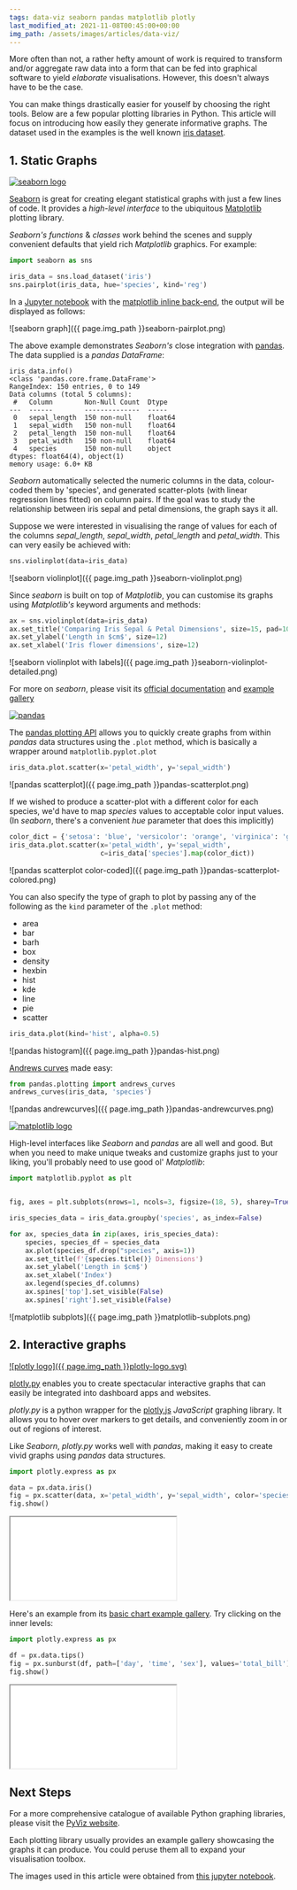 ```yaml
---
tags: data-viz seaborn pandas matplotlib plotly
last_modified_at: 2021-11-08T00:45:00+00:00
img_path: /assets/images/articles/data-viz/
---
```


More often than not, a rather hefty amount of work is required to transform and/or aggregate raw data into a form that can be fed into graphical software to yield *elaborate* visualisations. However, this doesn't always have to be the case.

You can make things drastically easier for youself by choosing the right tools. Below are a few popular plotting libraries in Python. This article will focus on introducing how easily they generate informative graphs. The dataset used in the examples is the well known [iris dataset][iris-data].

## 1. Static Graphs

[![seaborn logo](/assets/images/toolkit/seaborn-logo.png)][seaborn]

[Seaborn][seaborn] is great for creating elegant statistical graphs with just a few lines of code. It provides a *high-level interface* to the ubiquitous [Matplotlib][matplotlib] plotting library.

*Seaborn's functions* & *classes* work behind the scenes and supply convenient defaults that yield rich *Matplotlib* graphics. For example:

```python
import seaborn as sns

iris_data = sns.load_dataset('iris')
sns.pairplot(iris_data, hue='species', kind='reg')
```

In a [Jupyter notebook][jupyter] with the [matplotlib inline back-end][inline-backend], the output will be displayed as follows:

![seaborn graph]({{ page.img_path }}seaborn-pairplot.png)

The above example demonstrates *Seaborn's* close integration with [pandas][pandas]. The data supplied is a *pandas DataFrame*:

```text
iris_data.info()
<class 'pandas.core.frame.DataFrame'>
RangeIndex: 150 entries, 0 to 149
Data columns (total 5 columns):
 #   Column        Non-Null Count  Dtype
---  ------        --------------  -----
 0   sepal_length  150 non-null    float64
 1   sepal_width   150 non-null    float64
 2   petal_length  150 non-null    float64
 3   petal_width   150 non-null    float64
 4   species       150 non-null    object
dtypes: float64(4), object(1)
memory usage: 6.0+ KB
```

*Seaborn* automatically selected the numeric columns in the data, colour-coded them by 'species', and generated scatter-plots (with linear regression lines fitted) on column pairs. If the goal was to study the relationship between iris sepal and petal dimensions, the graph says it all.

Suppose we were interested in visualising the range of values for each of the columns *sepal_length*, *sepal_width*, *petal_length* and *petal_width*. This can very easily be achieved with:

```python
sns.violinplot(data=iris_data)
```

![seaborn violinplot]({{ page.img_path }}seaborn-violinplot.png)

Since *seaborn* is built on top of *Matplotlib*, you can customise its graphs using *Matplotlib's* keyword arguments and methods:

```python
ax = sns.violinplot(data=iris_data)
ax.set_title('Comparing Iris Sepal & Petal Dimensions', size=15, pad=10)
ax.set_ylabel('Length in $cm$', size=12)
ax.set_xlabel('Iris flower dimensions', size=12)
```

![seaborn violinplot with labels]({{ page.img_path }}seaborn-violinplot-detailed.png)

For more on *seaborn*, please visit its [official documentation][seaborn] and [example gallery][seaborn-gallery]

[![pandas](/assets/images/toolkit/pandas.svg)][pandas]

The [pandas plotting API][pandas-plot] allows you to quickly create graphs from within *pandas* data structures using the `.plot` method, which is basically a wrapper around `matplotlib.pyplot.plot`

```python
iris_data.plot.scatter(x='petal_width', y='sepal_width')
```

![pandas scatterplot]({{ page.img_path }}pandas-scatterplot.png)

If we wished to produce a scatter-plot with a different color for each species, we'd have to map *species* values to acceptable color input values. (In *seaborn*, there's a convenient *hue* parameter that does this implicitly)

```python
color_dict = {'setosa': 'blue', 'versicolor': 'orange', 'virginica': 'green'}
iris_data.plot.scatter(x='petal_width', y='sepal_width',
                       c=iris_data['species'].map(color_dict))
```

![pandas scatterplot color-coded]({{ page.img_path }}pandas-scatterplot-colored.png)

You can also specify the type of graph to plot by passing any of the following as the `kind` parameter of the `.plot` method:

- area
- bar
- barh
- box
- density
- hexbin
- hist
- kde
- line
- pie
- scatter

```python
iris_data.plot(kind='hist', alpha=0.5)
```

![pandas histogram]({{ page.img_path }}pandas-hist.png)

[Andrews curves][andrew-curves] made easy:

```python
from pandas.plotting import andrews_curves
andrews_curves(iris_data, 'species')
```

![pandas andrewcurves]({{ page.img_path }}pandas-andrewcurves.png)

[![matplotlib logo](/assets/images/toolkit/matplotlib.svg)][matplotlib]

High-level interfaces like *Seaborn* and *pandas* are all well and good. But when you need to make unique tweaks and customize graphs just to your liking, you'll probably need to use good ol' *Matplotlib*:

```python
import matplotlib.pyplot as plt


fig, axes = plt.subplots(nrows=1, ncols=3, figsize=(18, 5), sharey=True)

iris_species_data = iris_data.groupby('species', as_index=False)

for ax, species_data in zip(axes, iris_species_data):
    species, species_df = species_data
    ax.plot(species_df.drop("species", axis=1))
    ax.set_title(f'{species.title()} Dimensions')
    ax.set_ylabel('Length in $cm$')
    ax.set_xlabel('Index')
    ax.legend(species_df.columns)
    ax.spines['top'].set_visible(False)
    ax.spines['right'].set_visible(False)
```

![matplotlib subplots]({{ page.img_path }}matplotlib-subplots.png)

## 2. Interactive graphs

[![plotly logo]({{ page.img_path }}plotly-logo.svg)][plotly-py]

[plotly.py][plotly-py] enables you to create spectacular interactive graphs that can easily be integrated into dashboard apps and websites.

*plotly.py* is a python wrapper for the [plotly.js][plotly-js] *JavaScript* graphing library. It allows you to hover over markers to get details, and conveniently zoom in or out of regions of interest.

Like *Seaborn*, *plotly.py* works well with *pandas*, making it easy to create vivid graphs using *pandas* data structures.

```python
import plotly.express as px

data = px.data.iris()
fig = px.scatter(data, x='petal_width', y='sepal_width', color='species')
fig.show()
```

<div>
    <iframe class="post-iframe" title="plotly scatter plot" src='{{ page.img_path }}plotly-scatter.html'></iframe>
</div>

Here's an example from its [basic chart example gallery][plotly-gallery]. Try clicking on the inner levels:

```python
import plotly.express as px

df = px.data.tips()
fig = px.sunburst(df, path=['day', 'time', 'sex'], values='total_bill')
fig.show()
```

<div>
    <iframe class="post-iframe" title="plotly sunburst" src='{{ page.img_path }}plotly-sunburst.html'></iframe>
</div>

## Next Steps

For a more comprehensive catalogue of available Python graphing libraries, please visit the [PyViz website][pyviz].

Each plotting library usually provides an example gallery showcasing the graphs it can produce. You could peruse them all to expand your visualisation toolbox.

The images used in this article were obtained from [this jupyter notebook][img-source].

[seaborn]: https://seaborn.pydata.org
[seaborn-gallery]: https://seaborn.pydata.org/examples/index.html
[matplotlib]: https://matplotlib.org
[jupyter]: https://jupyter.org
[inline-backend]: https://ipython.readthedocs.io/en/stable/interactive/plotting.html#id1
[pandas]: https://pandas.pydata.org
[pandas-plot]: https://pandas.pydata.org/docs/user_guide/visualization.html
[plotly-py]: https://plotly.com/python/
[plotly-js]: https://plotly.com/javascript/
[plotly-gallery]: https://plotly.com/python/basic-charts/
[pyviz]: https://pyviz.org/index.html
[iris-data]: https://en.wikipedia.org/wiki/Iris_flower_data_set
[andrew-curves]: https://en.wikipedia.org/wiki/Andrews_plot
[img-source]: https://github.com/Tim-Abwao/blog-projects/tree/main/basic-visualisation-python
